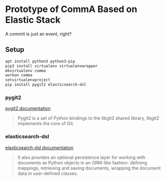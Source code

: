 # Prototype of CommA Based on Elastic Stack #

A commit is just an event, right?

## Setup ##

```bash
apt install python3 python3-pip
pip3 install virtualenv virtualenvwrapper
mkvirtualenv comma
workon comma
setvirtualenvproject
pip install pygit2 elasticsearch-dsl
```

### pygit2 ###

[pygit2 documentation](https://www.pygit2.org/index.html)

> Pygit2 is a set of Python bindings to the libgit2 shared library, libgit2
> implements the core of Git.

### elasticsearch-dsl ###

[elasticsearch-dsl documentation](https://elasticsearch-dsl.readthedocs.io/en/latest/index.html)

> It also provides an optional persistence layer for working with documents as
> Python objects in an ORM-like fashion: defining mappings, retrieving and
> saving documents, wrapping the document data in user-defined classes.
